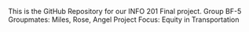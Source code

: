 This is the GitHub Repository for our INFO 201 Final project.
Group BF-5
Groupmates: Miles, Rose, Angel
Project Focus: Equity in Transportation